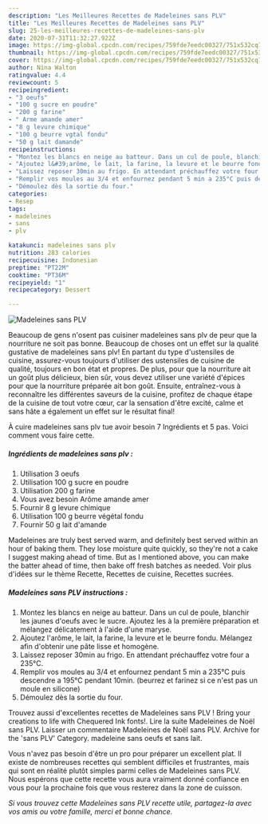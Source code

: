 ```yaml
---
description: "Les Meilleures Recettes de Madeleines sans PLV"
title: "Les Meilleures Recettes de Madeleines sans PLV"
slug: 25-les-meilleures-recettes-de-madeleines-sans-plv
date: 2020-07-31T11:32:27.922Z
image: https://img-global.cpcdn.com/recipes/759fde7eedc00327/751x532cq70/madeleines-sans-plv-photo-principale-de-la-recette.jpg
thumbnail: https://img-global.cpcdn.com/recipes/759fde7eedc00327/751x532cq70/madeleines-sans-plv-photo-principale-de-la-recette.jpg
cover: https://img-global.cpcdn.com/recipes/759fde7eedc00327/751x532cq70/madeleines-sans-plv-photo-principale-de-la-recette.jpg
author: Nina Walton
ratingvalue: 4.4
reviewcount: 5
recipeingredient:
- "3 oeufs"
- "100 g sucre en poudre"
- "200 g farine"
- " Arme amande amer"
- "8 g levure chimique"
- "100 g beurre vgtal fondu"
- "50 g lait damande"
recipeinstructions:
- "Montez les blancs en neige au batteur. Dans un cul de poule, blanchir les jaunes d&#39;oeufs avec le sucre. Ajoutez les à la première préparation et mélangez délicatement à l&#39;aide d&#39;une maryse."
- "Ajoutez l&#39;arôme, le lait, la farine, la levure et le beurre fondu. Mélangez afin d&#39;obtenir une pâte lisse et homogène."
- "Laissez reposer 30min au frigo. En attendant préchauffez votre four a 235°C."
- "Remplir vos moules au 3/4 et enfournez pendant 5 min a 235°C puis descendre a 195°C pendant 10min. (beurrez et farinez si ce n&#39;est pas un moule en silicone)"
- "Démoulez dès la sortie du four."
categories:
- Resep
tags:
- madeleines
- sans
- plv

katakunci: madeleines sans plv 
nutrition: 283 calories
recipecuisine: Indonesian
preptime: "PT22M"
cooktime: "PT36M"
recipeyield: "1"
recipecategory: Dessert

---
```



![Madeleines sans PLV](https://img-global.cpcdn.com/recipes/759fde7eedc00327/751x532cq70/madeleines-sans-plv-photo-principale-de-la-recette.jpg)

Beaucoup de gens n'osent pas cuisiner madeleines sans plv de peur que la nourriture ne soit pas bonne. Beaucoup de choses ont un effet sur la qualité gustative de madeleines sans plv! En partant du type d'ustensiles de cuisine, assurez-vous toujours d'utiliser des ustensiles de cuisine de qualité, toujours en bon état et propres. De plus, pour que la nourriture ait un goût plus délicieux, bien sûr, vous devez utiliser une variété d'épices pour que la nourriture préparée ait bon goût. Ensuite, entraînez-vous à reconnaître les différentes saveurs de la cuisine, profitez de chaque étape de la cuisine de tout votre cœur, car la sensation d'être excité, calme et sans hâte a également un effet sur le résultat final!

<!--inarticleads1-->

À cuire madeleines sans plv tue avoir besoin 7 Ingrédients et 5 pas. Voici comment vous faire cette.

##### Ingrédients de madeleines sans plv :

1. Utilisation 3 oeufs
1. Utilisation 100 g sucre en poudre
1. Utilisation 200 g farine
1. Vous avez besoin  Arôme amande amer
1. Fournir 8 g levure chimique
1. Utilisation 100 g beurre végétal fondu
1. Fournir 50 g lait d&#39;amande


Madeleines are truly best served warm, and definitely best served within an hour of baking them. They lose moisture quite quickly, so they&#39;re not a cake I suggest making ahead of time. But as I mentioned above, you can make the batter ahead of time, then bake off fresh batches as needed. Voir plus d&#39;idées sur le thème Recette, Recettes de cuisine, Recettes sucrées. 

<!--inarticleads2-->

##### Madeleines sans PLV instructions :

1. Montez les blancs en neige au batteur. Dans un cul de poule, blanchir les jaunes d&#39;oeufs avec le sucre. Ajoutez les à la première préparation et mélangez délicatement à l&#39;aide d&#39;une maryse.
1. Ajoutez l&#39;arôme, le lait, la farine, la levure et le beurre fondu. Mélangez afin d&#39;obtenir une pâte lisse et homogène.
1. Laissez reposer 30min au frigo. En attendant préchauffez votre four a 235°C.
1. Remplir vos moules au 3/4 et enfournez pendant 5 min a 235°C puis descendre a 195°C pendant 10min. (beurrez et farinez si ce n&#39;est pas un moule en silicone)
1. Démoulez dès la sortie du four.


Trouvez aussi d&#39;excellentes recettes de Madeleines sans PLV ! Bring your creations to life with Chequered Ink fonts!. Lire la suite Madeleines de Noël sans PLV. Laisser un commentaire Madeleines de Noël sans PLV. Archive for the &#39;sans PLV&#39; Category. madeleine sans oeufs et sans lait. 

<!--inarticleads1-->

<p>
Vous n'avez pas besoin d'être un pro pour préparer un excellent plat. Il existe de nombreuses recettes qui semblent difficiles et frustrantes, mais qui sont en réalité plutôt simples parmi celles de Madeleines sans PLV. Nous espérons que cette recette vous aura vraiment donné confiance en vous pour la prochaine fois que vous resterez dans la zone de cuisson.
</p>

<p>
<i>Si vous trouvez cette Madeleines sans PLV recette utile, partagez-la avec vos amis ou votre famille, merci et bonne chance.</i>
</p>
